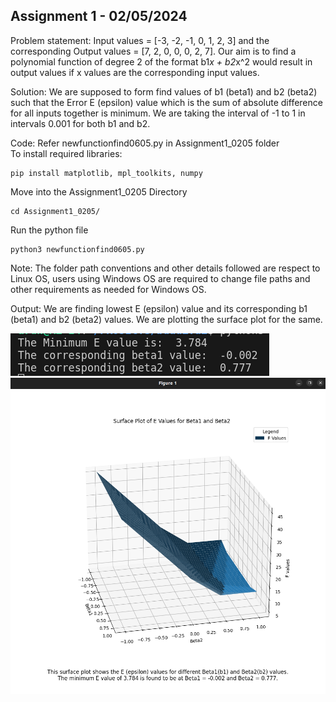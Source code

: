 ## Assignment 1 - 02/05/2024
Problem statement: Input values = [-3, -2, -1, 0, 1, 2, 3] and the corresponding Output values = [7, 2, 0, 0, 0, 2, 7]. Our aim is to find a polynomial function of degree 2 of the format b1*x + b2*x^2 would result in output values if x values are the corresponding input values.<br>

Solution: We are supposed to form find values of b1 (beta1) and b2 (beta2) such that the Error E (epsilon) value which is the sum of absolute difference for all inputs together is minimum. We are taking the interval of -1 to 1 in intervals 0.001 for both b1 and b2.<br>

Code: Refer newfunctionfind0605.py in Assignment1_0205 folder <br>
To install required libraries:
```
pip install matplotlib, mpl_toolkits, numpy
```
Move into the Assignment1_0205 Directory
```
cd Assignment1_0205/
```
Run the python file
```
python3 newfunctionfind0605.py
```
Note: The folder path conventions and other details followed are respect to Linux OS, users using Windows OS are required to change file paths and other requirements as needed for Windows OS. <br>

Output: We are finding lowest E (epsilon) value and its corresponding b1 (beta1) and b2 (beta2) values. We are plotting the surface plot for the same.<br>

![minmax b1 b2 values](<Pictures/assign1output.png>) <br>
![surface plot output](<Pictures/surfaceplot.png>)
